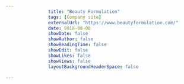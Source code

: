 ---
                title: "Beauty Formulation"
                tags: [Company site]
                externalUrl: "https://www.beautyformulation.com/"
                date: 9918-08-08
                showDate: false
                showAuthor: false
                showReadingTime: false
                showEdit: false
                showLikes: false
                showViews: false
                layoutBackgroundHeaderSpace: false
                ---
